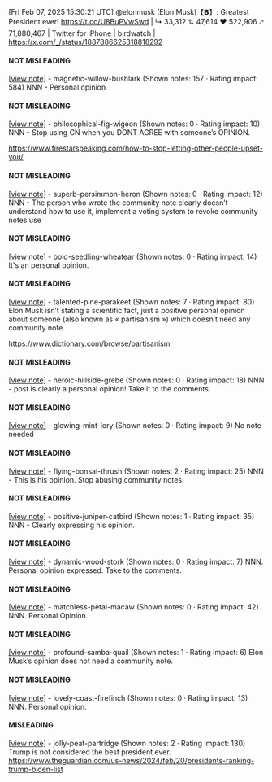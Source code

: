 [Fri Feb 07, 2025 15:30:21 UTC] @elonmusk (Elon Musk)【𝗕】: Greatest President ever! https://t.co/U8BuPVwSwd | ↳ 33,312 ⇅ 47,614 ♥ 522,906 🡕 71,880,467 | Twitter for iPhone | birdwatch | https://x.com/_/status/1887886625318818292

#### NOT MISLEADING

[[view note]](https://x.com/i/birdwatch/n/1887938400273015254) - magnetic-willow-bushlark (Shown notes: 157 · Rating impact: 584)
NNN - Personal opinion

#### NOT MISLEADING

[[view note]](https://x.com/i/birdwatch/n/1887892993291514255) - philosophical-fig-wigeon (Shown notes: 0 · Rating impact: 10)
NNN - Stop using CN when you DONT AGREE with someone’s OPINION.

https://www.firestarspeaking.com/how-to-stop-letting-other-people-upset-you/

#### NOT MISLEADING

[[view note]](https://x.com/i/birdwatch/n/1887891286218490296) - superb-persimmon-heron (Shown notes: 0 · Rating impact: 12)
NNN - The person who wrote the community note clearly doesn’t understand how to use it, implement a voting system to revoke community notes use 

#### NOT MISLEADING

[[view note]](https://x.com/i/birdwatch/n/1887891005438820362) - bold-seedling-wheatear (Shown notes: 0 · Rating impact: 14)
It's an personal opinion.

#### NOT MISLEADING

[[view note]](https://x.com/i/birdwatch/n/1887889990018814304) - talented-pine-parakeet (Shown notes: 7 · Rating impact: 80)
Elon Musk isn’t stating a scientific fact, just a positive personal opinion about someone (also known as « partisanism ») which doesn’t need any community note.

https://www.dictionary.com/browse/partisanism

#### NOT MISLEADING

[[view note]](https://x.com/i/birdwatch/n/1887889772854550664) - heroic-hillside-grebe (Shown notes: 0 · Rating impact: 18)
NNN - post is clearly a personal opinion! Take it to the comments.

#### NOT MISLEADING

[[view note]](https://x.com/i/birdwatch/n/1887889563558826190) - glowing-mint-lory (Shown notes: 0 · Rating impact: 9)
No note needed

#### NOT MISLEADING

[[view note]](https://x.com/i/birdwatch/n/1887889351373209889) - flying-bonsai-thrush (Shown notes: 2 · Rating impact: 25)
NNN - This is his opinion. Stop abusing community notes. 

#### NOT MISLEADING

[[view note]](https://x.com/i/birdwatch/n/1887889207554617542) - positive-juniper-catbird (Shown notes: 1 · Rating impact: 35)
NNN - Clearly expressing his opinion.

#### NOT MISLEADING

[[view note]](https://x.com/i/birdwatch/n/1887889200579502082) - dynamic-wood-stork (Shown notes: 0 · Rating impact: 7)
NNN. Personal opinion expressed. Take to the comments.

#### NOT MISLEADING

[[view note]](https://x.com/i/birdwatch/n/1887889190127276044) - matchless-petal-macaw (Shown notes: 0 · Rating impact: 42)
NNN. Personal Opinion.

#### NOT MISLEADING

[[view note]](https://x.com/i/birdwatch/n/1887889076788838805) - profound-samba-quail (Shown notes: 1 · Rating impact: 6)
Elon Musk’s opinion does not need a community note.

#### NOT MISLEADING

[[view note]](https://x.com/i/birdwatch/n/1887889071931797833) - lovely-coast-firefinch (Shown notes: 0 · Rating impact: 13)
NNN. Personal opinion. 

#### MISLEADING

[[view note]](https://x.com/i/birdwatch/n/1887888439728623667) - jolly-peat-partridge (Shown notes: 2 · Rating impact: 130)
Trump is not considered the best president ever. 
https://www.theguardian.com/us-news/2024/feb/20/presidents-ranking-trump-biden-list

